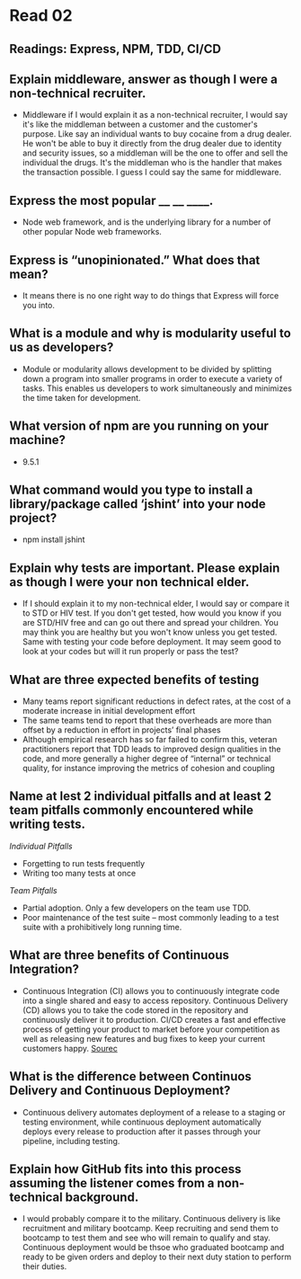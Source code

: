 # Read 02

## Readings: Express, NPM, TDD, CI/CD

## Explain middleware, answer as though I were a non-technical recruiter.

- Middleware if I would explain it as a non-technical recruiter, I would say it's like the middleman between a customer and the customer's purpose. Like say an individual wants to buy cocaine from a drug dealer. He won't be able to buy it directly from the drug dealer due to identity and security issues, so a middleman will be the one to offer and sell the individual the drugs. It's the middleman who is the  handler that makes the transaction possible. I guess I could say the same for middleware.

## Express the most popular __ __ ____.

- Node web framework, and is the underlying library for a number of other popular Node web frameworks.

## Express is “unopinionated.” What does that mean?

- It means there is no one right way to do things that Express will force you into.

## What is a module and why is modularity useful to us as developers?

- Module or modularity allows development to be divided by splitting down a program into smaller programs in order to execute a variety of tasks. This enables us developers to work simultaneously and minimizes the time taken for development.

## What version of npm are you running on your machine?

- 9.5.1

## What command would you type to install a library/package called ‘jshint’ into your node project?

- npm install jshint

## Explain why tests are important. Please explain as though I were your non technical elder.

- If I should explain it to my non-technical elder, I would say or compare it to STD or HIV test. If you don't get tested, how would you know if you are STD/HIV free and can go out there and spread your children. You may think you are healthy but you won't know unless you get tested. Same with testing your code before deployment. It may seem good to look at your codes but will it run properly or pass the test?

## What are three expected benefits of testing

- Many teams report significant reductions in defect rates, at the cost of a moderate increase in initial development effort
- The same teams tend to report that these overheads are more than offset by a reduction in effort in projects’ final phases
- Although empirical research has so far failed to confirm this, veteran practitioners report that TDD leads to improved design qualities in the code, and more generally a higher degree of “internal” or technical quality, for instance improving the metrics of cohesion and coupling

## Name at lest 2 individual pitfalls and at least 2 team pitfalls commonly encountered while writing tests.

*Individual Pitfalls*
- Forgetting to run tests frequently
- Writing too many tests at once

*Team Pitfalls*
- Partial adoption. Only a few developers on the team use TDD.
- Poor maintenance of the test suite – most commonly leading to a test suite with a prohibitively long running time.

## What are three benefits of Continuous Integration?

- Continuous Integration (CI) allows you to continuously integrate code into a single shared and easy to access repository. Continuous Delivery (CD) allows you to take the code stored in the repository and continuously deliver it to production. CI/CD creates a fast and effective process of getting your product to market before your competition as well as releasing new features and bug fixes to keep your current customers happy. [Sourec](https://katalon.com/resources-center/blog/benefits-continuous-integration-delivery)

## What is the difference between Continuos Delivery and Continuous Deployment?

- Continuous delivery automates deployment of a release to a staging or testing environment, while continuous deployment automatically deploys every release to production after it passes through your pipeline, including testing.

## Explain how GitHub fits into this process assuming the listener comes from a non-technical background.

- I would probably compare it to the military. Continuous delivery is like recruitment and military bootcamp. Keep recruiting and send them to bootcamp to test them and see who will remain to qualify and stay. Continuous deployment would be thsoe who graduated bootcamp and ready to be given orders and deploy to their next duty station to perform their duties.
